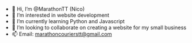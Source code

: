- 👋 Hi, I’m @MarathonTT (Nico)
- 👀 I’m interested in website development
- 🌱 I’m currently learning Python and Javascript
- 💞️ I’m looking to collaborate on creating a website for my small business
- 📫 Email: marathoncourierstt@gmail.com 

<!---
MarathonTT/MarathonTT is a ✨ special ✨ repository because its `README.md` (this file) appears on your GitHub profile.
You can click the Preview link to take a look at your changes.
--->

